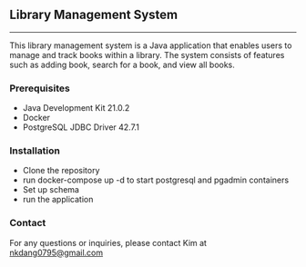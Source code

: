 ## Library Management System

---
This library management system is a Java application that enables users to manage and track books within a library.
The system consists of features such as adding book, search for a book, and view all books.

### Prerequisites 
* Java Development Kit 21.0.2
* Docker
* PostgreSQL JDBC Driver 42.7.1

### Installation
* Clone the repository
* run docker-compose up -d to start postgresql and pgadmin containers
* Set up schema
* run the application

### Contact
For any questions or inquiries, please contact Kim at nkdang0795@gmail.com
